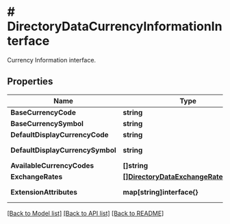 # # DirectoryDataCurrencyInformationInterface
Currency Information interface.

## Properties 


Name | Type | Description | Notes
------------ | ------------- | ------------- | -------------
**BaseCurrencyCode**| **string** | The base currency code for the store.  |
**BaseCurrencySymbol**| **string** | The currency symbol of the base currency for the store.  |
**DefaultDisplayCurrencyCode**| **string** | The default display currency code for the store.  |
**DefaultDisplayCurrencySymbol**| **string** | The currency symbol of the default display currency for the store.  |
**AvailableCurrencyCodes**| **[]string** | The list of allowed currency codes for the store.  |
**ExchangeRates**| [**[]DirectoryDataExchangeRateInterface**](DirectoryDataExchangeRateInterface.md) | The list of exchange rate information for the store.  |
**ExtensionAttributes**| **map[string]interface{}** | ExtensionInterface class for @see \\Magento\\Directory\\Api\\Data\\CurrencyInformationInterface  | [optional]


[[Back to Model list]](../../README.md#models) [[Back to API list]](../../README.md#endpoints) [[Back to README]](../../README.md)

